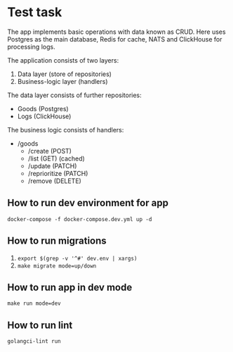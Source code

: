 # Test task
The app implements basic operations with data known as CRUD. Here uses Postgres as the main database, Redis for cache, NATS and ClickHouse for processing logs.

The application consists of two layers:
1. Data layer (store of repositories)
2. Business-logic layer (handlers)

The data layer consists of further repositories:
- Goods (Postgres)
- Logs (ClickHouse)

The business logic consists of handlers:
- /goods
  - /create (POST)
  - /list (GET) (cached)
  - /update (PATCH)
  - /reprioritize (PATCH)
  - /remove (DELETE)

## How to run dev environment for app
`docker-compose -f docker-compose.dev.yml up -d`

## How to run migrations
1. `export $(grep -v '^#' dev.env | xargs)`
2. `make migrate mode=up/down`

## How to run app in dev mode
`make run mode=dev`

## How to run lint
`golangci-lint run`
